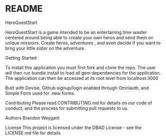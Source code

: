 # README

HeroQuestStart

HeroQuestStart is a game intended to be an entertaining time waster centered around being able to create your own heros and send them on unique missions. Create heros, adventures , and even decide if you want to brng your little sister on the adventure.

Getting Started

To install this application you must first fork and clone the repo. The user will then run bundle install to load all gem dependencies for the application. The application can then be accessed at its root level from localhost:3000

Built with Devise, Github signup/login enabled through Omniauth, and Simple Form used for .new forms.

Contributing
Please read CONTRIBUTING.md for details on our code of conduct, and the process for submitting pull requests to us.

Authors
Brandon Weygant

License
This project is licensed under the DBAD License - see the LICENSE.md file for details
